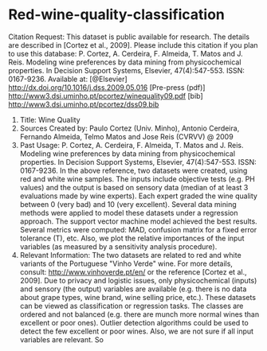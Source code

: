 # Red-wine-quality-classification
Citation Request:
This dataset is public available for research. The details are described in
[Cortez et al., 2009].
Please include this citation if you plan to use this database:
P. Cortez, A. Cerdeira, F. Almeida, T. Matos and J. Reis.
Modeling wine preferences by data mining from physicochemical properties.
In Decision Support Systems, Elsevier, 47(4):547-553. ISSN: 0167-9236.
Available at: [@Elsevier] http://dx.doi.org/10.1016/j.dss.2009.05.016
[Pre-press (pdf)]
http://www3.dsi.uminho.pt/pcortez/winequality09.pdf
[bib] http://www3.dsi.uminho.pt/pcortez/dss09.bib
1. Title: Wine Quality
2. Sources
Created by: Paulo Cortez (Univ. Minho), Antonio Cerdeira, Fernando Almeida,
Telmo Matos and Jose Reis (CVRVV) @ 2009
3. Past Usage:
P. Cortez, A. Cerdeira, F. Almeida, T. Matos and J. Reis.
Modeling wine preferences by data mining from physicochemical properties.
In Decision Support Systems, Elsevier, 47(4):547-553. ISSN: 0167-9236.
In the above reference, two datasets were created, using red and white wine
samples.
The inputs include objective tests (e.g. PH values) and the output is based on
sensory data
(median of at least 3 evaluations made by wine experts). Each expert graded the
wine quality
between 0 (very bad) and 10 (very excellent). Several data mining methods were
applied to model
these datasets under a regression approach. The support vector machine model
achieved the
best results. Several metrics were computed: MAD, confusion matrix for a fixed
error tolerance (T),
etc. Also, we plot the relative importances of the input variables (as measured
by a sensitivity
analysis procedure).
4. Relevant Information:
The two datasets are related to red and white variants of the Portuguese "Vinho
Verde" wine.
For more details, consult: http://www.vinhoverde.pt/en/ or the reference [Cortez
et al., 2009].
Due to privacy and logistic issues, only physicochemical (inputs) and sensory
(the output) variables
are available (e.g. there is no data about grape types, wine brand, wine selling
price, etc.).
These datasets can be viewed as classification or regression tasks.
The classes are ordered and not balanced (e.g. there are munch more normal wines
than
excellent or poor ones). Outlier detection algorithms could be used to detect
the few excellent
or poor wines. Also, we are not sure if all input variables are relevant. So
